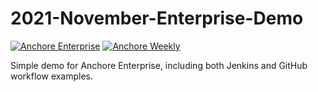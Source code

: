 # 2021-November-Enterprise-Demo

[![Anchore Enterprise](https://github.com/pvnovarese/2021-November-Enterprise-Demo/actions/workflows/anchore-enterprise.yaml/badge.svg?branch=main)](https://github.com/pvnovarese/2021-November-Enterprise-Demo/actions/workflows/anchore-enterprise.yaml) [![Anchore Weekly](https://github.com/pvnovarese/2021-12-enterprise-demo/actions/workflows/anchore-weekly.yaml/badge.svg)](https://github.com/pvnovarese/2021-12-enterprise-demo/actions/workflows/anchore-weekly.yaml)

Simple demo for Anchore Enterprise, including both Jenkins and GitHub workflow examples.
